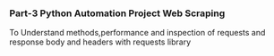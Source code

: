 ### Part-3 Python Automation Project Web Scraping
To Understand  methods,performance and inspection of requests and response body and headers with requests library
